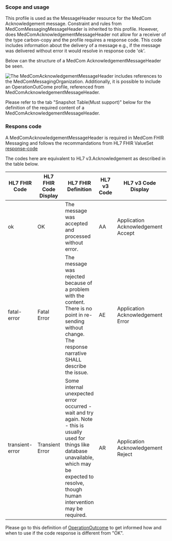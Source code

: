 ### Scope and usage 
This profile is used as the MessageHeader resource for the MedCom Acknowledgement message. 
Constraint and rules from MedComMessagingMessageHeader is inherited to this profile. However, does MedComAcknowledgementMessageHeader not allow for a receiver of the type carbon-copy and the profile requires a response code. This code includes information about the delivery of a message e.g., if the message was delivered without error it would resolve in response code 'ok'.   

Below can the structure of a MedCom AcknowledgementMessageHeader be seen.

<img alt="The MedComAcknowledgementMessageHeader includes references to the MedComMessagingOrganization. Additionally, it is possible to include an OperationOutCome profile, referenced from MedComAcknowledgementMessageHeader." src="./AcknowledgementMessageHeader.svg" style="float:none; display:block; margin-left:auto; margin-right:auto;" />

Please refer to the tab "Snapshot Table(Must support)" below for the definition of the required content of a MedComAcknowledgementMessageHeader.

### Respons code

A MedComAcknowledgementMessageHeader is required in MedCom FHIR Messaging and follows the recommandations from HL7 FHIR ValueSet [response-code](http://hl7.org/fhir/R4/valueset-response-code.html "response-code") 

The codes here are equivalent to HL7 v3.Acknowledgement as described in the table below.

HL7 FHIR Code | HL7 FHIR Code Display | HL7 FHIR Definition | HL7 v3 Code | HL7 v3 Code Display | HL7 v3 Definition
----------------- | ------------------------  | ---------------------- | -------------- | ------------- | -------------
ok | OK | The message was accepted and processed without error. | AA | Application Acknowledgement Accept | Receiving application successfully processed message.
fatal-error | Fatal Error | The message was rejected because of a problem with the content. There is no point in re-sending without change. The response narrative SHALL describe the issue. | AE | Application Acknowledgement Error | Receiving application found error in processing message. Sending error response with additional error detail information.
transient-error | Transient Error | Some internal unexpected error occurred - wait and try again. Note - this is usually used for things like database unavailable, which may be expected to resolve, though human intervention may be required. | AR | Application Acknowledgement Reject | Receiving application failed to process message for reason unrelated to content or format. Original message sender must decide on whether to automatically send message again.

Please go to this definition of [OperationOutcome](http://hl7.org/fhir/R4/operationoutcome.html#resource) to get informed how and when to use if the code response is different from "OK".
